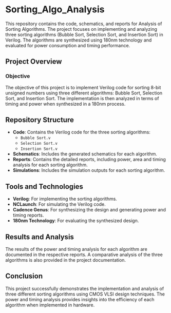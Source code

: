 # Sorting_Algo_Analysis
This repository contains the code, schematics, and reports for Analysis of Sorting Algorithms. The project focuses on implementing and analyzing three sorting algorithms (Bubble Sort, Selection Sort, and Insertion Sort) in Verilog. The algorithms are synthesized using 180nm technology and evaluated for power consumption and timing performance.

## Project Overview

### Objective
The objective of this project is to implement Verilog code for sorting 8-bit unsigned numbers using three different algorithms: Bubble Sort, Selection Sort, and Insertion Sort. The implementation is then analyzed in terms of timing and power when synthesized in a 180nm process.

## Repository Structure

- **Code**: Contains the Verilog code for the three sorting algorithms:
  - `Bubble Sort.v`
  - `Selection Sort.v`
  - `Insertion Sort.v`
- **Schematics**: Includes the generated schematics for each algorithm.
- **Reports**: Contains the detailed reports, including power, area and timing analysis for each sorting algorithm.
- **Simulations**: Includes the simulation outputs for each sorting algorithm.

## Tools and Technologies

- **Verilog**: For implementing the sorting algorithms.
- **NCLaunch**: For simulating the Verilog code.
- **Cadence Genus**: For synthesizing the design and generating power and timing reports.
- **180nm Technology**: For evaluating the synthesized design.

## Results and Analysis

The results of the power and timing analysis for each algorithm are documented in the respective reports. A comparative analysis of the three algorithms is also provided in the project documentation.

## Conclusion

This project successfully demonstrates the implementation and analysis of three different sorting algorithms using CMOS VLSI design techniques. The power and timing analysis provides insights into the efficiency of each algorithm when implemented in hardware.
